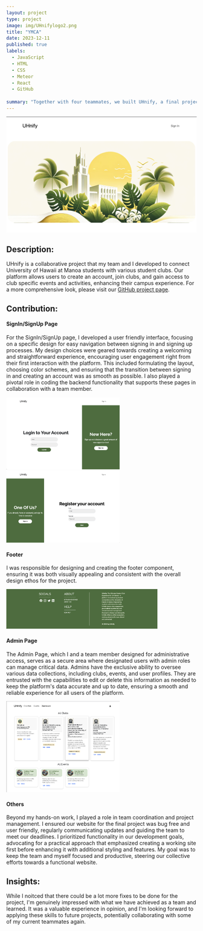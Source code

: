 ```yaml
---
layout: project
type: project
image: img/UHnifylogo2.png
title: "YMCA"
date: 2023-12-11
published: true
labels:
  - JavaScript
  - HTML
  - CSS
  - Meteor
  - React
  - GitHub
    
summary: "Together with four teammates, we built UHnify, a final project for UH Manoa students to foster club involvement and event attendance, streamlining campus engagement."
---
```


<img class="img-fluid" src="../img/finalLanding.png">

## Description:
UHnify is a collaborative project that my team and I developed to connect University of Hawaii at Manoa students with various student clubs. Our platform allows users to create an account, join clubs, and gain access to club specific events and activities, enhancing their campus experience. For a more comprehensive look, please visit our [GitHub project page](https://uhnify.github.io/).

## Contribution:
#### SignIn/SignUp Page
For the SignIn/SignUp page, I developed a user friendly interface, focusing on a specific design for easy navigation between signing in and signing up processes. My design choices were geared towards creating a welcoming and straightforward experience, encouraging user engagement right from their first interaction with the platform. This included formulating the layout, choosing color schemes, and ensuring that the transition between signing in and creating an account was as smooth as possible. I also played a pivotal role in coding the backend functionality that supports these pages in collaboration with a team member.
<div class="text-center p-3">
  <img width="300px" src="../img/signinpage.png" class="img-thumbnail" >
  <img width="300px" src="../img/signuppage.png" class="img-thumbnail" >
</div>

#### Footer 
I was responsible for designing and creating the footer component, ensuring it was both visually appealing and consistent with the overall design ethos for the project.
  <div class="text-center py-2">
  <img width="400px" src="../img/footer.png" class="img-thumbnail" >
</div>

#### Admin Page
The Admin Page, which I and a team member designed for administrative access, serves as a secure area where designated users with admin roles can manage critical data. Admins have the exclusive ability to oversee various data collections, including clubs, events, and user profiles. They are entrusted with the capabilities to edit or delete this information as needed to keep the platform's data accurate and up to date, ensuring a smooth and reliable experience for all users of the platform.
  <div class="text-center py-2">
  <img width="300px" src="../img/adminpage.png" class="img-thumbnail" >
</div>

#### Others
Beyond my hands-on work, I played a role in team coordination and project management. I ensured our website for the final project was bug free and user friendly, regularly communicating updates and guiding the team to meet our deadlines. I prioritized functionality in our development goals, advocating for a practical approach that emphasized creating a working site first before enhancing it with additional styling and features. My goal was to keep the team and myself focused and productive, steering our collective efforts towards a functional website.

## Insights:
While I noitced that there could be a lot more fixes to be done for the project, I'm genuinely impressed with what we have achieved as a team and learned. It was a valuable experience in opinion, and I'm looking forward to applying these skills to future projects, potentially collaborating with some of my current teammates again.

